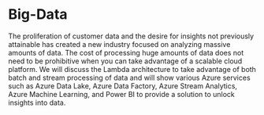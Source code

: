 # Big-Data
The proliferation of customer data and the desire for insights not previously attainable has created a new industry focused on analyzing massive amounts of data.  The cost of processing huge amounts of data does not need to be prohibitive when you can take advantage of a scalable cloud platform.  We will discuss the Lambda architecture to take advantage of both batch and stream processing of data and will show various Azure services such as Azure Data Lake, Azure Data Factory, Azure Stream Analytics, Azure Machine Learning, and Power BI to provide a solution to unlock insights into data.
